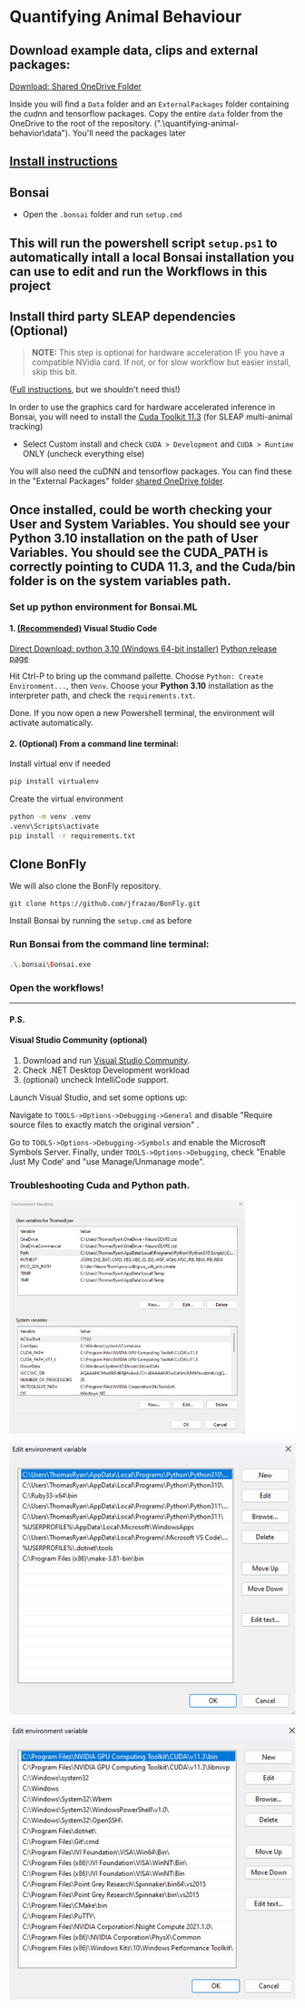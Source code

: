 # Quantifying Animal Behaviour
## Download example data, clips and external packages:

[Download: Shared OneDrive Folder](https://neurogears-my.sharepoint.com/:f:/g/personal/t_ryan_neurogears_org/EokFwZYwH_xNvsJVq05I4wgBOxHhyaGkTTZiAKRU6gzrSA?e=Wq4vSY)

Inside you will find a `Data` folder and an `ExternalPackages` folder containing the cudnn and tensorflow packages. Copy the entire `data` folder from the OneDrive to the root of the repository. (".\quantifying-animal-behavior\data"). You'll need the packages later

## <u>Install instructions</u>  
## Bonsai
- Open the `.bonsai` folder and run `setup.cmd`

This will run the powershell script `setup.ps1` to automatically intall a local Bonsai installation you can use to edit and run the Workflows in this project
---
## Install third party SLEAP dependencies (Optional)
> **NOTE:**  This step is optional for hardware acceleration IF you have a compatible NVidia card. If not, or for slow workflow but easier install, skip this bit.

([Full instructions](https://bonsai-rx.org/sleap/index.html), but we shouldn't need this!)

In order to use the graphics card for hardware accelerated inference in Bonsai, you will need to install the [Cuda Toolkit 11.3](https://developer.nvidia.com/cuda-11.3.0-download-archive) (for SLEAP multi-animal tracking)
   * Select Custom install and check `CUDA > Development` and `CUDA > Runtime` ONLY (uncheck everything else)

You will also need the cuDNN and tensorflow packages. You can find these in the "External Packages" folder [shared OneDrive folder](https://neurogears-my.sharepoint.com/:f:/g/personal/t_ryan_neurogears_org/EokFwZYwH_xNvsJVq05I4wgBOxHhyaGkTTZiAKRU6gzrSA?e=Wq4vSY). 

Once installed, could be worth checking your User and System Variables. You should see your Python 3.10 installation on the path of User Variables. You should see the CUDA_PATH is correctly pointing to CUDA 11.3, and the Cuda/bin folder is on the system variables path.
---
### Set up python environment for Bonsai.ML
#### 1. <u>(Recommended)</u> Visual Studio Code
[Direct Download: python 3.10 (Windows 64-bit installer)](https://www.python.org/ftp/python/3.10.0/python-3.10.0-amd64.exe) 
[Python release page](https://www.python.org/downloads/release/python-3100/)

Hit Ctrl-P to bring up the command pallette. Choose `Python: Create Environment...`, then `Venv`.
Choose your **Python 3.10** installation as the interpreter path, and check the `requirements.txt`.

Done. If you now open a new Powershell terminal, the environment will activate automatically.

#### 2. (Optional) From a command line terminal:

Install virtual env if needed
```bash
pip install virtualenv
```
Create the virtual environment
```bash
python -m venv .venv
.venv\Scripts\activate
pip install -r requirements.txt
```

## Clone BonFly

We will also clone the BonFly repository.

```
git clone https://github.com/jfrazao/BonFly.git
```

Install Bonsai by running the `setup.cmd` as before

### Run Bonsai from the command line terminal:

```bash
.\.bonsai\Bonsai.exe
```

### Open the workflows!
---

#### P.S. 
#### Visual Studio Community (optional)

1. Download and run [Visual Studio Community](https://visualstudio.microsoft.com/vs/community/).
2. Check .NET Desktop Development workload
3. (optional) uncheck IntelliCode support.

Launch Visual Studio, and set some options up:

Navigate to `TOOLS->Options->Debugging->General` and disable "Require source files to exactly match the original version" .

Go to `TOOLS->Options->Debugging->Symbols` and enable the Microsoft Symbols Server.
Finally, under `TOOLS->Options->Debugging`, check "Enable Just My Code' and "use Manage/Unmanage mode".

### Troubleshooting Cuda and Python path.

![Path](./assets/path.png)

![Env](./assets/envvar.png)

![SysEnv](./assets/envpath.png)

